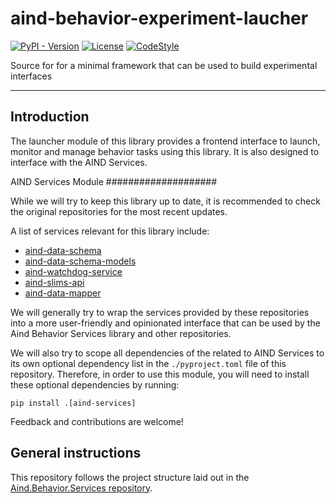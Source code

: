 # aind-behavior-experiment-laucher

[![PyPI - Version](https://img.shields.io/pypi/v/aind-behavior-experiment-launcher)](https://pypi.org/project/aind-behavior-experiment-launcher/)
[![License](https://img.shields.io/badge/license-MIT-brightgreen)](LICENSE)
[![CodeStyle](https://img.shields.io/endpoint?url=https://raw.githubusercontent.com/astral-sh/ruff/main/assets/badge/v2.json)](https://github.com/astral-sh/ruff)

Source for for a minimal framework that can be used to build experimental interfaces

---

## Introduction


The launcher module of this library provides a frontend interface to launch, monitor and manage behavior tasks using this library. It is also designed to interface with the AIND Services.

AIND Services Module
####################

While we will try to keep this library up to date, it is recommended to check the original repositories for the most recent updates.

A list of services relevant for this library include:

- [aind-data-schema](https://github.com/AllenNeuralDynamics/aind-data-schema)
- [aind-data-schema-models](https://github.com/AllenNeuralDynamics/aind-data-schema-models)
- [aind-watchdog-service](https://github.com/AllenNeuralDynamics/aind-watchdog-service)
- [aind-slims-api](https://github.com/AllenNeuralDynamics/aind-slims-api)
- [aind-data-mapper](https://github.com/AllenNeuralDynamics/aind-metadata-mapper)

We will generally try to wrap the services provided by these repositories into a more user-friendly and opinionated interface that can be used by the Aind Behavior Services library and other repositories.

We will also try to scope all dependencies of the related to AIND Services to its own optional dependency list in the `./pyproject.toml` file of this repository. Therefore, in order to use this module, you will need to install these optional dependencies by running:

```pip install .[aind-services]```

Feedback and contributions are welcome!

## General instructions

This repository follows the project structure laid out in the [Aind.Behavior.Services repository](https://github.com/AllenNeuralDynamics/Aind.Behavior.Services).

